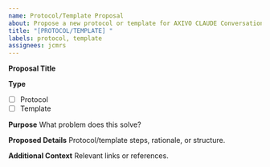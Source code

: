 ```yaml
---
name: Protocol/Template Proposal
about: Propose a new protocol or template for AXIVO CLAUDE Conversational AI
title: "[PROTOCOL/TEMPLATE] "
labels: protocol, template
assignees: jcmrs
---
```


**Proposal Title**

**Type**
- [ ] Protocol
- [ ] Template

**Purpose**
What problem does this solve?

**Proposed Details**
Protocol/template steps, rationale, or structure.

**Additional Context**
Relevant links or references.